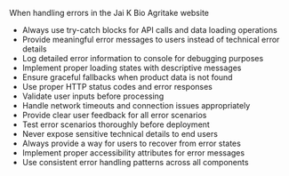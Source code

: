 When handling errors in the Jai K Bio Agritake website
- Always use try-catch blocks for API calls and data loading operations
- Provide meaningful error messages to users instead of technical error details
- Log detailed error information to console for debugging purposes
- Implement proper loading states with descriptive messages
- Ensure graceful fallbacks when product data is not found
- Use proper HTTP status codes and error responses
- Validate user inputs before processing
- Handle network timeouts and connection issues appropriately
- Provide clear user feedback for all error scenarios
- Test error scenarios thoroughly before deployment
- Never expose sensitive technical details to end users
- Always provide a way for users to recover from error states
- Implement proper accessibility attributes for error messages
- Use consistent error handling patterns across all components